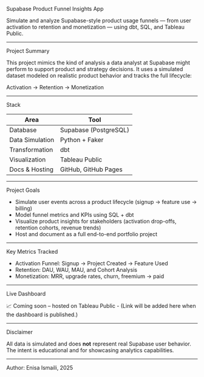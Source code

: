 Supabase Product Funnel Insights App

Simulate and analyze Supabase-style product usage funnels — from user activation to retention and monetization — using dbt, SQL, and Tableau Public.

---

Project Summary

This project mimics the kind of analysis a data analyst at Supabase might perform to support product and strategy decisions. It uses a simulated dataset modeled on realistic product behavior and tracks the full lifecycle:

Activation → Retention → Monetization

---

Stack

| Area | Tool |
|------|------|
| Database | Supabase (PostgreSQL) |
| Data Simulation | Python + Faker |
| Transformation | dbt |
| Visualization | Tableau Public |
| Docs & Hosting | GitHub, GitHub Pages |

---

Project Goals

- Simulate user events across a product lifecycle (signup → feature use → billing)
- Model funnel metrics and KPIs using SQL + dbt
- Visualize product insights for stakeholders (activation drop-offs, retention cohorts, revenue trends)
- Host and document as a full end-to-end portfolio project

---

Key Metrics Tracked

- Activation Funnel: Signup → Project Created → Feature Used
- Retention: DAU, WAU, MAU, and Cohort Analysis
- Monetization: MRR, upgrade rates, churn, freemium → paid

---

Live Dashboard

📈 Coming soon – hosted on Tableau Public - (Link will be added here when the dashboard is published.)

---

Disclaimer

All data is simulated and does **not** represent real Supabase user behavior. The intent is educational and for showcasing analytics capabilities.

---

Author: Enisa Ismaili, 2025